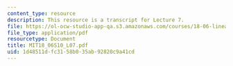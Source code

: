 ```yaml
---
content_type: resource
description: This resource is a transcript for Lecture 7.
file: https://ol-ocw-studio-app-qa.s3.amazonaws.com/courses/18-06-linear-algebra-spring-2010/1d48511dfc3158b035ab92820c9a41cd_MIT18_06S10_L07.pdf
file_type: application/pdf
resourcetype: Document
title: MIT18_06S10_L07.pdf
uid: 1d48511d-fc31-58b0-35ab-92820c9a41cd
---
```

